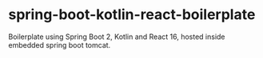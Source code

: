 # spring-boot-kotlin-react-boilerplate
Boilerplate using Spring Boot 2, Kotlin and React 16, hosted inside embedded spring boot tomcat.
